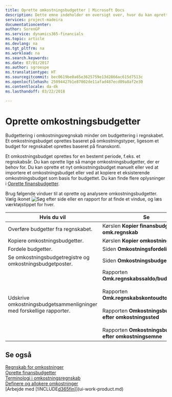 ```yaml
---
title: Oprette omkostningsbudgetter | Microsoft Docs
description: Dette emne indeholder en oversigt over, hvor du kan oprette og analysere omkostningsbudgetter.
services: project-madeira
documentationcenter: 
author: SorenGP
ms.service: dynamics365-financials
ms.topic: article
ms.devlang: na
ms.tgt_pltfrm: na
ms.workload: na
ms.search.keywords: 
ms.date: 07/01/2017
ms.author: sgroespe
ms.translationtype: HT
ms.sourcegitcommit: bec0619be0a65e3625759e13d2866ac615d7513c
ms.openlocfilehash: 25094427b1e87002de11afad487ecd09a8af2e30
ms.contentlocale: da-dk
ms.lasthandoff: 03/22/2018

---
```

# <a name="creating-cost-budgets"></a>Oprette omkostningsbudgetter
Budgettering i omkostningsregnskab minder om budgettering i regnskabet. Et omkostningsbudget oprettes baseret på omkostningstyper, ligesom et budget for regnskabet oprettes baseret på finanskonti.  

Et omkostningsbudget oprettes for en bestemt periode, f.eks. et regnskabsår. Du kan oprette lige så mange omkostningsbudgetter, der er behov for. Du kan oprette et nyt omkostningsbudget manuelt eller ved at importere et omkostningsbudget eller ved at kopiere et eksisterende omkostningsbudget som basis for budgettet. Du kan finde flere oplysninger i [Oprette finansbudgetter](finance-how-create-budgets.md).

Brug følgende vinduer til at oprette og analysere omkostningsbudgetter. Vælg ikonet ![Søg efter side eller en rapport](media/ui-search/search_small.png "ikonet Søg efter side eller en rapport") for at finde et vindue, og læs værktøjstippet for hver.

|Hvis du vil|Se|  
|--------|---------|  
|Overføre budgetter fra regnskabet.|Kørslen **Kopier finansbudget til omk.regnskab**|  
|Kopiere omkostningsbudgetter.|Kørslen **Kopier omkostningsbudget**|  
|Fordele budgetter.|Siden **Omkostningsfordeling**|  
|Se omkostningsbudgetregistre og omkostningsbudgetposter.|Siden **Omkostningsbudgetregistre**|  
|Udskrive omkostningsbudgetsammenligninger med forskellige rapporter.|Rapporten **Omk.regnskabssaldo/budget**<br /><br /> Rapporten **Omk.regnskabskontoudtog/budget**<br /><br /> Rapporten **Omkostningsbudget efter omkostningssted**<br /><br /> Rapporten **Omkostningsbudget efter omkostningsemne**|  

## <a name="see-also"></a>Se også  
[Regnskab for omkostninger](finance-manage-cost-accounting.md)  
[Oprette finansbudgetter](finance-how-create-budgets.md)  
[Terminologi i omkostningsregnskab](finance-terminology-in-cost-accounting.md)   
[Definere og allokere omkostninger](finance-define-and-allocate-costs.md)  
[Arbejde med [!INCLUDE[d365fin](includes/d365fin_md.md)]](ui-work-product.md)

